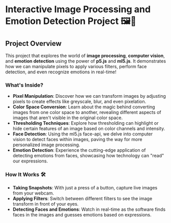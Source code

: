 # Interactive Image Processing and Emotion Detection Project 🖼️🤖

## Project Overview
This project that explores the world of **image processing**, **computer vision**, and **emotion detection** using the power of **p5.js** and **ml5.js**. It demonstrates how we can manipulate pixels to apply various filters, perform face detection, and even recognize emotions in real-time!

### What's Inside?
- **Pixel Manipulation**: Discover how we can transform images by adjusting pixels to create effects like greyscale, blur, and even pixelation.
- **Color Space Conversion**: Learn about the magic behind converting images from one color space to another, revealing different aspects of images that aren't visible in the original color space.
- **Thresholding Techniques**: Explore how thresholding can highlight or hide certain features of an image based on color channels and intensity.
- **Face Detection**: Using the ml5.js face-api, we delve into computer vision to detect faces within images, paving the way for more personalized image processing.
- **Emotion Detection**: Experience the cutting-edge application of detecting emotions from faces, showcasing how technology can "read" our expressions.

### How It Works 🛠️
- **Taking Snapshots**: With just a press of a button, capture live images from your webcam.
- **Applying Filters**: Switch between different filters to see the image transform in front of your eyes.
- **Detecting Faces and Emotions**: Watch in real-time as the software finds faces in the images and guesses emotions based on expressions.
